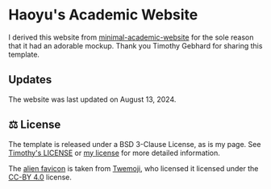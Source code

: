 # Haoyu's Academic Website

I derived this website from [minimal-academic-website](https://github.com/timothygebhard/minimal-academic-website/) for the sole reason that it had an adorable mockup. Thank you Timothy Gebhard for sharing this template. 


## Updates

The website was last updated on August 13, 2024. 

## ⚖️  License

The template is released under a BSD 3-Clause License, as is my page. See [Timothy's LICENSE](https://github.com/timothygebhard/minimal-academic-website/blob/main/LICENSE) or [my license](/LICENSE) for more detailed information.

The [alien favicon](https://github.com/timothygebhard/minimal-academic-website/blob/main/favicon.png) is taken from [Twemoji](https://twemoji.twitter.com/), who licensed it licensed under the [CC-BY 4.0](https://creativecommons.org/licenses/by/4.0/) license.
